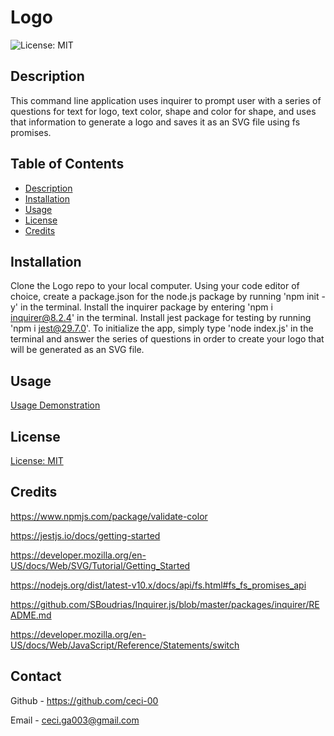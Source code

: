 # Logo
![License: MIT](https://img.shields.io/badge/License-MIT-yellow.svg)

## Description
This command line application uses inquirer to prompt user with a series of questions for text for logo, text color, shape and color for shape, and uses that information to generate a logo and saves it as an SVG file using fs promises.

## Table of Contents
* [Description](#description)
* [Installation](#installation)
* [Usage](#usage)
* [License](#license)
* [Credits](#credits)

## Installation
Clone the Logo repo to your local computer. Using your code editor of choice, create a package.json for the node.js package by running 'npm init -y' in the terminal. Install the inquirer package by entering 'npm i inquirer@8.2.4' in the terminal. Install jest package for testing by running 'npm i jest@29.7.0'. To initialize the app, simply type 'node index.js' in the terminal and answer the series of questions in order to create your logo that will be generated as an SVG file.

## Usage
[Usage Demonstration](<./media/logo-usage.mp4>)

## License
[License: MIT](https://opensource.org/licenses/MIT)

## Credits

https://www.npmjs.com/package/validate-color

https://jestjs.io/docs/getting-started

https://developer.mozilla.org/en-US/docs/Web/SVG/Tutorial/Getting_Started

https://nodejs.org/dist/latest-v10.x/docs/api/fs.html#fs_fs_promises_api

https://github.com/SBoudrias/Inquirer.js/blob/master/packages/inquirer/README.md

https://developer.mozilla.org/en-US/docs/Web/JavaScript/Reference/Statements/switch

## Contact
Github - https://github.com/ceci-00

Email - ceci.ga003@gmail.com